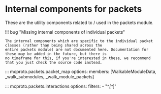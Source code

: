 # Internal components for packets

These are the utility components related to / used in the packets module.

!!! bug "Missing internal components of individual packets"

    The internal components which are specific to the individual packet classes (rather than being shared across the
    entire packets module) are not documented here. Documentation for these may be added in the future, but there is
    no timeframe for this, if you're interested in these, we recommend that you just check the source code instead.

::: mcproto.packets.packet_map
    options:
        members: [WalkableModuleData, _walk_submodules, _walk_module_packets]

::: mcproto.packets.interactions
    options:
        filters:
            - "^_[^_]"
